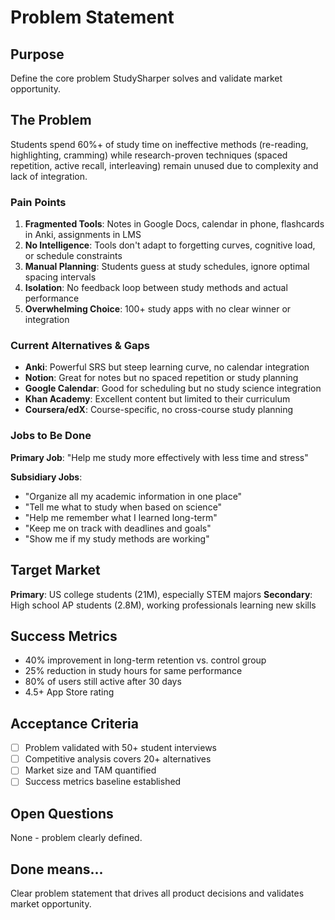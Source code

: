 # Problem Statement

## Purpose
Define the core problem StudySharper solves and validate market opportunity.

## The Problem
Students spend 60%+ of study time on ineffective methods (re-reading, highlighting, cramming) while research-proven techniques (spaced repetition, active recall, interleaving) remain unused due to complexity and lack of integration.

### Pain Points
1. **Fragmented Tools**: Notes in Google Docs, calendar in phone, flashcards in Anki, assignments in LMS
2. **No Intelligence**: Tools don't adapt to forgetting curves, cognitive load, or schedule constraints  
3. **Manual Planning**: Students guess at study schedules, ignore optimal spacing intervals
4. **Isolation**: No feedback loop between study methods and actual performance
5. **Overwhelming Choice**: 100+ study apps with no clear winner or integration

### Current Alternatives & Gaps
- **Anki**: Powerful SRS but steep learning curve, no calendar integration
- **Notion**: Great for notes but no spaced repetition or study planning
- **Google Calendar**: Good for scheduling but no study science integration
- **Khan Academy**: Excellent content but limited to their curriculum
- **Coursera/edX**: Course-specific, no cross-course study planning

### Jobs to Be Done
**Primary Job**: "Help me study more effectively with less time and stress"

**Subsidiary Jobs**:
- "Organize all my academic information in one place"
- "Tell me what to study when based on science"
- "Help me remember what I learned long-term"
- "Keep me on track with deadlines and goals"
- "Show me if my study methods are working"

## Target Market
**Primary**: US college students (21M), especially STEM majors
**Secondary**: High school AP students (2.8M), working professionals learning new skills

## Success Metrics
- 40% improvement in long-term retention vs. control group
- 25% reduction in study hours for same performance
- 80% of users still active after 30 days
- 4.5+ App Store rating

## Acceptance Criteria
- [ ] Problem validated with 50+ student interviews
- [ ] Competitive analysis covers 20+ alternatives
- [ ] Market size and TAM quantified
- [ ] Success metrics baseline established

## Open Questions
None - problem clearly defined.

## Done means...
Clear problem statement that drives all product decisions and validates market opportunity.